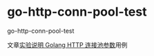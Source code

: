 # go-http-conn-pool-test
go-http-conn-pool-test

文章[实验说明 Golang HTTP 连接池参数](https://luckymrwang.github.io/2023/01/05/%E5%AE%9E%E9%AA%8C%E8%AF%B4%E6%98%8E-Golang-HTTP-%E8%BF%9E%E6%8E%A5%E6%B1%A0%E5%8F%82%E6%95%B0/)用例
